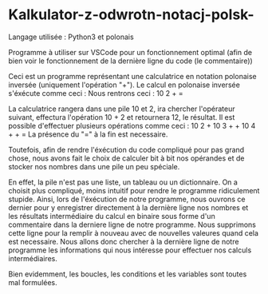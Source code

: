 # Kalkulator-z-odwrotn-notacj-polsk-
Langage utilisée : Python3 et polonais

Programme à utiliser sur VSCode pour un fonctionnement optimal (afin de bien voir le fonctionnement de la dernière ligne du code (le commentaire))

Ceci est un programme représentant une calculatrice en notation polonaise inversée (uniquement l'opération "+").
Le calcul en polonaise inversée s'éxécute comme ceci :
Nous rentrons ceci :
10 2 + = 

La calculatrice rangera dans une pile 10 et 2, ira chercher l'opérateur suivant, effectura l'opération 10 + 2 et retournera 12, le résultat.
Il est possible d'effectuer plusieurs opérations comme ceci :
10 2 + 10 3 + + 10 4 + + =
La présence du "=" à la fin est necessaire.

Toutefois, afin de rendre l'éxécution du code compliqué pour pas grand chose, nous avons fait le choix de calculer bit à bit nos opérandes et de stocker nos nombres dans une pile un peu spéciale.

En effet, la pile n'est pas une liste, un tableau ou un dictionnaire. On a choisit plus compliqué, moins intuitif pour rendre le programme ridiculement stupide.
Ainsi, lors de l'éxécution de notre programme, nous ouvrons ce dernier pour y enregistrer directement à la dernière ligne nos nombres et les résultats intermédiaire du calcul en binaire sous forme d'un commentaire dans la derniere ligne de notre programme.
Nous supprimons cette ligne pour la remplir à nouveau avec de nouvelles valeures quand cela est necessaire. Nous allons donc chercher à la dernière ligne de notre programme les informations qui nous intéresse pour effectuer nos calculs intermédiaires.

Bien evidemment, les boucles, les conditions et les variables sont toutes mal formulées.
